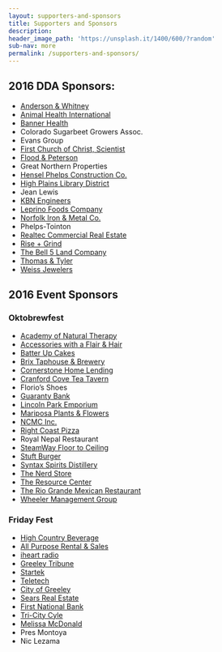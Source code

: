 ```yaml
---
layout: supporters-and-sponsors
title: Supporters and Sponsors
description:
header_image_path: 'https://unsplash.it/1400/600/?random'
sub-nav: more
permalink: /supporters-and-sponsors/
---
```



## 2016 DDA Sponsors:

* [Anderson & Whitney](http://awhitney.com/)
* [Animal Health International](http://www.animalhealthinternational.com/)
* [Banner Health](https://www.bannerhealth.com/)
* Colorado Sugarbeet Growers Assoc.
* Evans Group
* [First Church of Christ, Scientist](http://christiansciencecolorado.org/churches/first-church-of-christ-scientist-greeley/)
* [Flood & Peterson](http://floodpeterson.com/)
* Great Northern Properties
* [Hensel Phelps Construction Co.](http://www.henselphelps.com/)
* [High Plains Library District](http://www.mylibrary.us/)
* Jean Lewis
* [KBN Engineers](http://www.kbnengineers.com/)
* [Leprino Foods Company](http://www.leprinofoods.com/)
* [Norfolk Iron & Metal Co.](http://www.norfolkiron.com/)
* Phelps-Tointon
* [Realtec Commercial Real Estate](http://realtec.com/)
* [Rise + Grind](http://rise-grind.com/)
* [The Bell 5 Land Company](http://www.bell5.com/)
* [Thomas & Tyler](http://www.thomasandtyler.com/)
* [Weiss Jewelers](http://www.weissjewelers.com/)


## 2016 Event Sponsors

### Oktobrewfest

* [Academy of Natural Therapy](http://www.natural-therapy.com/)
* [Accessories with a Flair & Hair](http://accessoriesfashionsandhair.com/)
* [Batter Up Cakes](http://www.greeleybakery.com/)
* [Brix Taphouse & Brewery](http://www.brixtaphouseandbrewery.com/)
* [Cornerstone Home Lending](https://www.houseloan.com/)
* [Cranford Cove Tea Tavern](http://www.cranfordcove.com/)
* Florio’s Shoes
* [Guaranty Bank](https://www.guarantybankco.com/)
* [Lincoln Park Emporium](http://www.lincolnparkemporium.com/home.php)
* [Mariposa Plants & Flowers](http://www.mariposaflowers.com/)
* [NCMC Inc.](https://www.bannerhealth.com/Locations/Colorado/North+Colorado+Medical+Center/About+Us/NCMC+Inc+Board.htm)
* [Right Coast Pizza](http://www.rightcoastpizza.com/)
* Royal Nepal Restaurant
* [SteamWay Floor to Ceiling](http://www.steamwayftc.com/)
* [Stuft Burger](http://www.stuftburgerbar.com/)
* [Syntax Spirits Distillery](http://www.syntaxspirits.com/)
* [The Nerd Store](http://the-nerd-store.com/)
* [The Resource Center](http://tests4greeley.com/)
* [The Rio Grande Mexican Restaurant](https://www.riograndemexican.com/)
* [Wheeler Management Group](http://www.wheelermgt.com/)


### Friday Fest

* [High Country Beverage](http://highcountrybeverage.com/)
* [All Purpose Rental & Sales](http://www.allpurposerental.com/)
* [iheart radio](http://www.iheart.com/)
* [Greeley Tribune](http://www.greeleytribune.com/)
* [Startek](http://www.startek.com/)
* [Teletech](http://www.teletech.com/)
* [City of Greeley](http://greeleygov.com/)
* [Sears Real Estate](http://www.searsrealestate.com/)
* [First National Bank](https://www.1stnationalbank.com/)
* [Tri-City Cyle](http://www.tricitycycle.com/)
* [Melissa McDonald](https://www.statefarm.com/agent/US/CO/Greeley/Melissa-Mcdonald-ZB0KX2VV000)
* Pres Montoya
* Nic Lezama